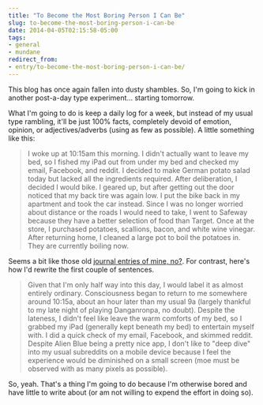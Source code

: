 ```yaml
---
title: "To Become the Most Boring Person I Can Be"
slug: to-become-the-most-boring-person-i-can-be
date: 2014-04-05T02:15:58-05:00
tags:
- general
- mundane
redirect_from:
- entry/to-become-the-most-boring-person-i-can-be/
---
```

This blog has once again fallen into dusty shambles. So, I'm going to kick in another post-a-day type experiment... starting tomorrow.

What I'm going to do is keep a daily log for a week, but instead of my usual type rambling, it'll be just 100% facts, completely devoid of emotion, opinion, or adjectives/adverbs (using as few as possible). A little something like this:

> I woke up at 10:15am this morning. I didn't actually want to leave my bed, so I fished my iPad out from under my bed and checked my email, Facebook, and reddit. I decided to make German potato salad today but lacked all the ingredients required. After deliberation, I decided I would bike. I geared up, but after getting out the door noticed that my back tire was again low. I put the bike back in my apartment and took the car instead. Since I was no longer worried about distance or the roads I would need to take, I went to Safeway because they have a better selection of food than Target. Once at the store, I purchased potatoes, scallions, bacon, and white wine vinegar. After returning home, I cleaned a large pot to boil the potatoes in. They are currently boiling now.

Seems a bit like those old [journal entries of mine, no?](http://dxprog.com/entry/the-me-of-yore-part-1/). For contrast, here's how I'd rewrite the first couple of sentences.

> Given that I'm only half way into this day, I would label it as almost entirely ordinary. Consciousness began to return to me somewhere around 10:15a, about an hour later than my usual 9a (largely thankful to my late night of playing Danganronpa, no doubt). Despite the lateness, I didn't feel like leave the warm comforts of my bed, so I grabbed my iPad (generally kept beneath my bed) to entertain myself with. I did a quick check of my email, Facebook, and skimmed reddit. Despite Alien Blue being a pretty nice app, I don't like to "deep dive" into my usual subreddits on a mobile device because I feel the experience would be diminished on a small screen (moe must be observed with as many pixels as possible).

So, yeah. That's a thing I'm going to do because I'm otherwise bored and have little to write about (or am not willing to expend the effort in doing so).
